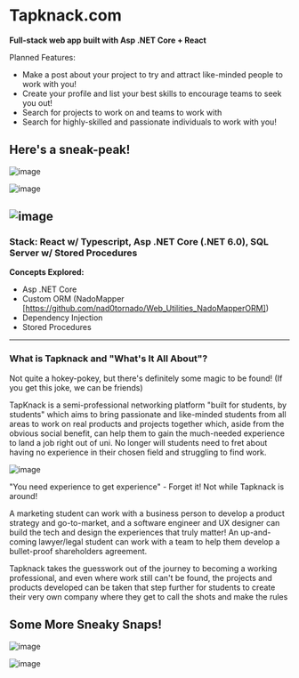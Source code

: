 # Tapknack.com

**Full-stack web app built with Asp .NET Core + React**

Planned Features:
- Make a post about your project to try and attract like-minded people to work with you!
- Create your profile and list your best skills to encourage teams to seek you out!
- Search for projects to work on and teams to work with
- Search for highly-skilled and passionate individuals to work with you!

## Here's a sneak-peak!
![image](https://github.com/nad0tornado/Web_ASPCore_Tapknack/assets/67047470/bcd7fe11-5097-4342-934e-98ef275e728f)

![image](https://github.com/nad0tornado/Web_ASPCore_Tapknack/assets/67047470/e8ec56cf-6d43-4dcd-b028-809619ea3c84)

![image](https://github.com/nad0tornado/Web_ASPCore_Tapknack/assets/67047470/629bc5f7-5919-492a-93b9-5543842aa2b3)
---

### Stack: React w/ Typescript, Asp .NET Core (.NET 6.0), SQL Server w/ Stored Procedures

**Concepts Explored:**
- Asp .NET Core
- Custom ORM (NadoMapper [https://github.com/nad0tornado/Web_Utilities_NadoMapperORM])
- Dependency Injection
- Stored Procedures

---

### What is Tapknack and "What's It All About"?

Not quite a hokey-pokey, but there's definitely some magic to be found! (If you get this joke, we can be friends)

TapKnack is a semi-professional networking platform "built for students, by students" which aims to bring passionate and like-minded students from all areas to work on real products and projects together which, aside from the obvious social benefit, can help them to gain the much-needed experience to land a job right out of uni. No longer will students need to fret about having no experience in their chosen field and struggling to find work.

![image](https://github.com/nad0tornado/Web_ASPCore_Tapknack/assets/67047470/1e3e5650-5146-4c77-b960-1aaeca7b5d44)

"You need experience to get experience" - Forget it! Not while Tapknack is around!

A marketing student can work with a business person to develop a product strategy and go-to-market, and a software engineer and UX designer can build the tech and design the experiences that truly matter! An up-and-coming lawyer/legal student can work with a team to help them develop a bullet-proof shareholders agreement.

Tapknack takes the guesswork out of the journey to becoming a working professional, and even where work still can't be found, the projects and products developed can be taken that step further for students to create their very own company where they get to call the shots and make the rules

## Some More Sneaky Snaps!
![image](https://github.com/nad0tornado/Web_ASPCore_Tapknack/assets/67047470/56f13feb-2407-4f55-8f34-77040289565b)

![image](https://github.com/nad0tornado/Web_ASPCore_Tapknack/assets/67047470/cce73e2a-debc-49d4-bbe7-696a61aa333e)




